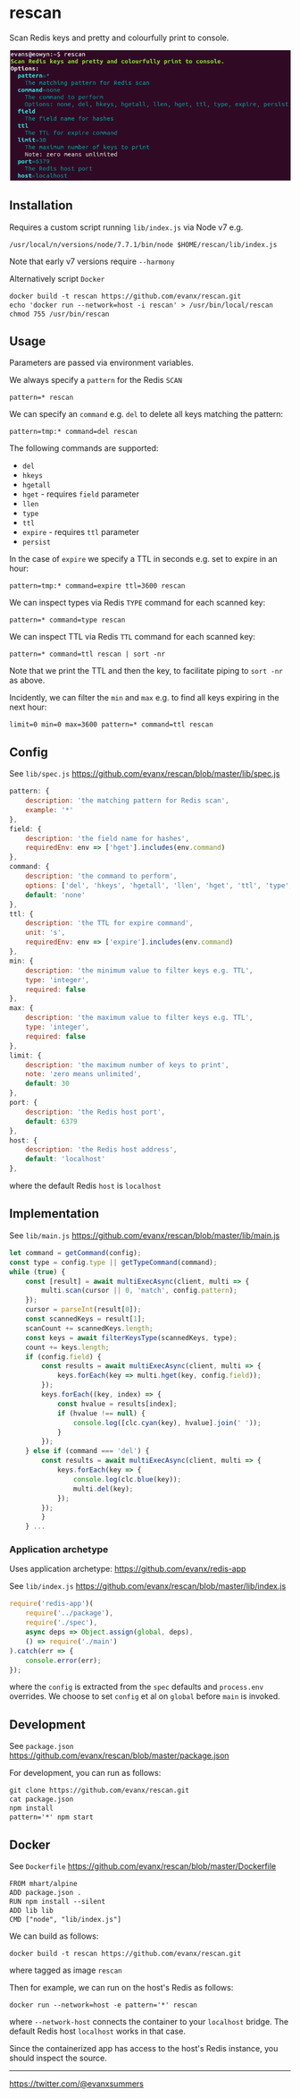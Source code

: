 # rescan

Scan Redis keys and pretty and colourfully print to console.

<img src='https://raw.githubusercontent.com/evanx/rescan/master/docs/readme/images/main3.png'>


## Installation

Requires a custom script running `lib/index.js` via Node v7 e.g.
```
/usr/local/n/versions/node/7.7.1/bin/node $HOME/rescan/lib/index.js
```

Note that early v7 versions require `--harmony`

Alternatively script `Docker`
```
docker build -t rescan https://github.com/evanx/rescan.git
echo 'docker run --network=host -i rescan' > /usr/bin/local/rescan
chmod 755 /usr/bin/rescan
```

## Usage

Parameters are passed via environment variables.

We always specify a `pattern` for the Redis `SCAN`
```
pattern=* rescan
```

We can specify an `command` e.g. `del` to delete all keys matching the pattern:
```
pattern=tmp:* command=del rescan
```

The following commands are supported:
- `del`
- `hkeys`
- `hgetall`
- `hget` - requires `field` parameter
- `llen`
- `type`
- `ttl`
- `expire` - requires `ttl` parameter
- `persist`

In the case of `expire` we specify a TTL in seconds e.g. set to expire in an hour:
```
pattern=tmp:* command=expire ttl=3600 rescan
```

We can inspect types via Redis `TYPE` command for each scanned key:
```
pattern=* command=type rescan
```

We can inspect TTL via Redis `TTL` command for each scanned key:
```
pattern=* command=ttl rescan | sort -nr
```
Note that we print the TTL and then the key, to facilitate piping to `sort -nr` as above.

Incidently, we can filter the `min` and `max` e.g. to find all keys expiring in the next hour:
```
limit=0 min=0 max=3600 pattern=* command=ttl rescan
```

## Config

See `lib/spec.js` https://github.com/evanx/rescan/blob/master/lib/spec.js
```javascript
pattern: {
    description: 'the matching pattern for Redis scan',
    example: '*'
},
field: {
    description: 'the field name for hashes',
    requiredEnv: env => ['hget'].includes(env.command)
},
command: {
    description: 'the command to perform',
    options: ['del', 'hkeys', 'hgetall', 'llen', 'hget', 'ttl', 'type', 'expire', 'persist'],
    default: 'none'
},
ttl: {
    description: 'the TTL for expire command',
    unit: 's',
    requiredEnv: env => ['expire'].includes(env.command)        
},
min: {
    description: 'the minimum value to filter keys e.g. TTL',
    type: 'integer',
    required: false
},
max: {
    description: 'the maximum value to filter keys e.g. TTL',
    type: 'integer',
    required: false
},
limit: {
    description: 'the maximum number of keys to print',
    note: 'zero means unlimited',
    default: 30
},
port: {
    description: 'the Redis host port',
    default: 6379
},
host: {
    description: 'the Redis host address',
    default: 'localhost'
},
```
where the default Redis `host` is `localhost`

## Implementation

See `lib/main.js` https://github.com/evanx/rescan/blob/master/lib/main.js
```javascript
let command = getCommand(config);
const type = config.type || getTypeCommand(command);
while (true) {
    const [result] = await multiExecAsync(client, multi => {
        multi.scan(cursor || 0, 'match', config.pattern);
    });
    cursor = parseInt(result[0]);
    const scannedKeys = result[1];
    scanCount += scannedKeys.length;
    const keys = await filterKeysType(scannedKeys, type);
    count += keys.length;
    if (config.field) {
        const results = await multiExecAsync(client, multi => {
            keys.forEach(key => multi.hget(key, config.field));
        });
        keys.forEach((key, index) => {
            const hvalue = results[index];
            if (hvalue !== null) {
                console.log([clc.cyan(key), hvalue].join(' '));
            }
        });
    } else if (command === 'del') {
        const results = await multiExecAsync(client, multi => {
            keys.forEach(key => {
                console.log(clc.blue(key));
                multi.del(key);
            });
        });
        }
    } ...
```

### Application archetype

Uses application archetype: https://github.com/evanx/redis-app

See `lib/index.js` https://github.com/evanx/rescan/blob/master/lib/index.js
```javascript
require('redis-app')(
    require('../package'),
    require('./spec'),
    async deps => Object.assign(global, deps),
    () => require('./main')
).catch(err => {
    console.error(err);
});
```
where the `config` is extracted from the `spec` defaults and `process.env` overrides. We choose to set `config` et al on `global` before `main` is invoked.


## Development

See `package.json` https://github.com/evanx/rescan/blob/master/package.json

For development, you can run as follows:
```
git clone https://github.com/evanx/rescan.git
cat package.json
npm install
pattern='*' npm start
```

## Docker

See `Dockerfile` https://github.com/evanx/rescan/blob/master/Dockerfile
```
FROM mhart/alpine
ADD package.json .
RUN npm install --silent
ADD lib lib
CMD ["node", "lib/index.js"]
```

We can build as follows:
```shell
docker build -t rescan https://github.com/evanx/rescan.git
```
where tagged as image `rescan`

Then for example, we can run on the host's Redis as follows:
```shell
docker run --network=host -e pattern='*' rescan
```
where `--network-host` connects the container to your `localhost` bridge. The default Redis host `localhost` works in that case.

Since the containerized app has access to the host's Redis instance, you should inspect the source.

<hr>

https://twitter.com/@evanxsummers
